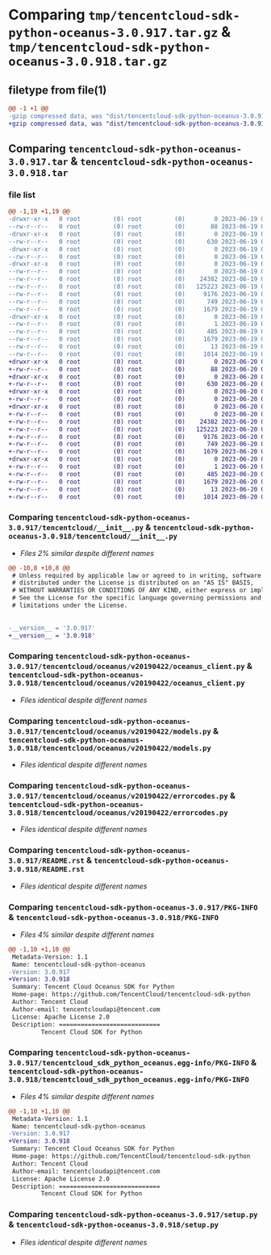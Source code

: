 # Comparing `tmp/tencentcloud-sdk-python-oceanus-3.0.917.tar.gz` & `tmp/tencentcloud-sdk-python-oceanus-3.0.918.tar.gz`

## filetype from file(1)

```diff
@@ -1 +1 @@
-gzip compressed data, was "dist/tencentcloud-sdk-python-oceanus-3.0.917.tar", last modified: Mon Jun 19 00:30:12 2023, max compression
+gzip compressed data, was "dist/tencentcloud-sdk-python-oceanus-3.0.918.tar", last modified: Tue Jun 20 02:45:19 2023, max compression
```

## Comparing `tencentcloud-sdk-python-oceanus-3.0.917.tar` & `tencentcloud-sdk-python-oceanus-3.0.918.tar`

### file list

```diff
@@ -1,19 +1,19 @@
-drwxr-xr-x   0 root         (0) root         (0)        0 2023-06-19 00:30:12.000000 tencentcloud-sdk-python-oceanus-3.0.917/
--rw-r--r--   0 root         (0) root         (0)       88 2023-06-19 00:30:12.000000 tencentcloud-sdk-python-oceanus-3.0.917/setup.cfg
-drwxr-xr-x   0 root         (0) root         (0)        0 2023-06-19 00:30:12.000000 tencentcloud-sdk-python-oceanus-3.0.917/tencentcloud/
--rw-r--r--   0 root         (0) root         (0)      630 2023-06-19 00:30:12.000000 tencentcloud-sdk-python-oceanus-3.0.917/tencentcloud/__init__.py
-drwxr-xr-x   0 root         (0) root         (0)        0 2023-06-19 00:30:12.000000 tencentcloud-sdk-python-oceanus-3.0.917/tencentcloud/oceanus/
--rw-r--r--   0 root         (0) root         (0)        0 2023-06-19 00:30:12.000000 tencentcloud-sdk-python-oceanus-3.0.917/tencentcloud/oceanus/__init__.py
-drwxr-xr-x   0 root         (0) root         (0)        0 2023-06-19 00:30:12.000000 tencentcloud-sdk-python-oceanus-3.0.917/tencentcloud/oceanus/v20190422/
--rw-r--r--   0 root         (0) root         (0)        0 2023-06-19 00:30:12.000000 tencentcloud-sdk-python-oceanus-3.0.917/tencentcloud/oceanus/v20190422/__init__.py
--rw-r--r--   0 root         (0) root         (0)    24382 2023-06-19 00:30:12.000000 tencentcloud-sdk-python-oceanus-3.0.917/tencentcloud/oceanus/v20190422/oceanus_client.py
--rw-r--r--   0 root         (0) root         (0)   125223 2023-06-19 00:30:12.000000 tencentcloud-sdk-python-oceanus-3.0.917/tencentcloud/oceanus/v20190422/models.py
--rw-r--r--   0 root         (0) root         (0)     9176 2023-06-19 00:30:12.000000 tencentcloud-sdk-python-oceanus-3.0.917/tencentcloud/oceanus/v20190422/errorcodes.py
--rw-r--r--   0 root         (0) root         (0)      749 2023-06-19 00:30:12.000000 tencentcloud-sdk-python-oceanus-3.0.917/README.rst
--rw-r--r--   0 root         (0) root         (0)     1679 2023-06-19 00:30:12.000000 tencentcloud-sdk-python-oceanus-3.0.917/PKG-INFO
-drwxr-xr-x   0 root         (0) root         (0)        0 2023-06-19 00:30:12.000000 tencentcloud-sdk-python-oceanus-3.0.917/tencentcloud_sdk_python_oceanus.egg-info/
--rw-r--r--   0 root         (0) root         (0)        1 2023-06-19 00:30:12.000000 tencentcloud-sdk-python-oceanus-3.0.917/tencentcloud_sdk_python_oceanus.egg-info/dependency_links.txt
--rw-r--r--   0 root         (0) root         (0)      485 2023-06-19 00:30:12.000000 tencentcloud-sdk-python-oceanus-3.0.917/tencentcloud_sdk_python_oceanus.egg-info/SOURCES.txt
--rw-r--r--   0 root         (0) root         (0)     1679 2023-06-19 00:30:12.000000 tencentcloud-sdk-python-oceanus-3.0.917/tencentcloud_sdk_python_oceanus.egg-info/PKG-INFO
--rw-r--r--   0 root         (0) root         (0)       13 2023-06-19 00:30:12.000000 tencentcloud-sdk-python-oceanus-3.0.917/tencentcloud_sdk_python_oceanus.egg-info/top_level.txt
--rw-r--r--   0 root         (0) root         (0)     1014 2023-06-19 00:30:12.000000 tencentcloud-sdk-python-oceanus-3.0.917/setup.py
+drwxr-xr-x   0 root         (0) root         (0)        0 2023-06-20 02:45:19.000000 tencentcloud-sdk-python-oceanus-3.0.918/
+-rw-r--r--   0 root         (0) root         (0)       88 2023-06-20 02:45:19.000000 tencentcloud-sdk-python-oceanus-3.0.918/setup.cfg
+drwxr-xr-x   0 root         (0) root         (0)        0 2023-06-20 02:45:19.000000 tencentcloud-sdk-python-oceanus-3.0.918/tencentcloud/
+-rw-r--r--   0 root         (0) root         (0)      630 2023-06-20 02:45:19.000000 tencentcloud-sdk-python-oceanus-3.0.918/tencentcloud/__init__.py
+drwxr-xr-x   0 root         (0) root         (0)        0 2023-06-20 02:45:19.000000 tencentcloud-sdk-python-oceanus-3.0.918/tencentcloud/oceanus/
+-rw-r--r--   0 root         (0) root         (0)        0 2023-06-20 02:45:19.000000 tencentcloud-sdk-python-oceanus-3.0.918/tencentcloud/oceanus/__init__.py
+drwxr-xr-x   0 root         (0) root         (0)        0 2023-06-20 02:45:19.000000 tencentcloud-sdk-python-oceanus-3.0.918/tencentcloud/oceanus/v20190422/
+-rw-r--r--   0 root         (0) root         (0)        0 2023-06-20 02:45:19.000000 tencentcloud-sdk-python-oceanus-3.0.918/tencentcloud/oceanus/v20190422/__init__.py
+-rw-r--r--   0 root         (0) root         (0)    24382 2023-06-20 02:45:19.000000 tencentcloud-sdk-python-oceanus-3.0.918/tencentcloud/oceanus/v20190422/oceanus_client.py
+-rw-r--r--   0 root         (0) root         (0)   125223 2023-06-20 02:45:19.000000 tencentcloud-sdk-python-oceanus-3.0.918/tencentcloud/oceanus/v20190422/models.py
+-rw-r--r--   0 root         (0) root         (0)     9176 2023-06-20 02:45:19.000000 tencentcloud-sdk-python-oceanus-3.0.918/tencentcloud/oceanus/v20190422/errorcodes.py
+-rw-r--r--   0 root         (0) root         (0)      749 2023-06-20 02:45:19.000000 tencentcloud-sdk-python-oceanus-3.0.918/README.rst
+-rw-r--r--   0 root         (0) root         (0)     1679 2023-06-20 02:45:19.000000 tencentcloud-sdk-python-oceanus-3.0.918/PKG-INFO
+drwxr-xr-x   0 root         (0) root         (0)        0 2023-06-20 02:45:19.000000 tencentcloud-sdk-python-oceanus-3.0.918/tencentcloud_sdk_python_oceanus.egg-info/
+-rw-r--r--   0 root         (0) root         (0)        1 2023-06-20 02:45:19.000000 tencentcloud-sdk-python-oceanus-3.0.918/tencentcloud_sdk_python_oceanus.egg-info/dependency_links.txt
+-rw-r--r--   0 root         (0) root         (0)      485 2023-06-20 02:45:19.000000 tencentcloud-sdk-python-oceanus-3.0.918/tencentcloud_sdk_python_oceanus.egg-info/SOURCES.txt
+-rw-r--r--   0 root         (0) root         (0)     1679 2023-06-20 02:45:19.000000 tencentcloud-sdk-python-oceanus-3.0.918/tencentcloud_sdk_python_oceanus.egg-info/PKG-INFO
+-rw-r--r--   0 root         (0) root         (0)       13 2023-06-20 02:45:19.000000 tencentcloud-sdk-python-oceanus-3.0.918/tencentcloud_sdk_python_oceanus.egg-info/top_level.txt
+-rw-r--r--   0 root         (0) root         (0)     1014 2023-06-20 02:45:19.000000 tencentcloud-sdk-python-oceanus-3.0.918/setup.py
```

### Comparing `tencentcloud-sdk-python-oceanus-3.0.917/tencentcloud/__init__.py` & `tencentcloud-sdk-python-oceanus-3.0.918/tencentcloud/__init__.py`

 * *Files 2% similar despite different names*

```diff
@@ -10,8 +10,8 @@
 # Unless required by applicable law or agreed to in writing, software
 # distributed under the License is distributed on an "AS IS" BASIS,
 # WITHOUT WARRANTIES OR CONDITIONS OF ANY KIND, either express or implied.
 # See the License for the specific language governing permissions and
 # limitations under the License.
 
 
-__version__ = '3.0.917'
+__version__ = '3.0.918'
```

### Comparing `tencentcloud-sdk-python-oceanus-3.0.917/tencentcloud/oceanus/v20190422/oceanus_client.py` & `tencentcloud-sdk-python-oceanus-3.0.918/tencentcloud/oceanus/v20190422/oceanus_client.py`

 * *Files identical despite different names*

### Comparing `tencentcloud-sdk-python-oceanus-3.0.917/tencentcloud/oceanus/v20190422/models.py` & `tencentcloud-sdk-python-oceanus-3.0.918/tencentcloud/oceanus/v20190422/models.py`

 * *Files identical despite different names*

### Comparing `tencentcloud-sdk-python-oceanus-3.0.917/tencentcloud/oceanus/v20190422/errorcodes.py` & `tencentcloud-sdk-python-oceanus-3.0.918/tencentcloud/oceanus/v20190422/errorcodes.py`

 * *Files identical despite different names*

### Comparing `tencentcloud-sdk-python-oceanus-3.0.917/README.rst` & `tencentcloud-sdk-python-oceanus-3.0.918/README.rst`

 * *Files identical despite different names*

### Comparing `tencentcloud-sdk-python-oceanus-3.0.917/PKG-INFO` & `tencentcloud-sdk-python-oceanus-3.0.918/PKG-INFO`

 * *Files 4% similar despite different names*

```diff
@@ -1,10 +1,10 @@
 Metadata-Version: 1.1
 Name: tencentcloud-sdk-python-oceanus
-Version: 3.0.917
+Version: 3.0.918
 Summary: Tencent Cloud Oceanus SDK for Python
 Home-page: https://github.com/TencentCloud/tencentcloud-sdk-python
 Author: Tencent Cloud
 Author-email: tencentcloudapi@tencent.com
 License: Apache License 2.0
 Description: ============================
         Tencent Cloud SDK for Python
```

### Comparing `tencentcloud-sdk-python-oceanus-3.0.917/tencentcloud_sdk_python_oceanus.egg-info/PKG-INFO` & `tencentcloud-sdk-python-oceanus-3.0.918/tencentcloud_sdk_python_oceanus.egg-info/PKG-INFO`

 * *Files 4% similar despite different names*

```diff
@@ -1,10 +1,10 @@
 Metadata-Version: 1.1
 Name: tencentcloud-sdk-python-oceanus
-Version: 3.0.917
+Version: 3.0.918
 Summary: Tencent Cloud Oceanus SDK for Python
 Home-page: https://github.com/TencentCloud/tencentcloud-sdk-python
 Author: Tencent Cloud
 Author-email: tencentcloudapi@tencent.com
 License: Apache License 2.0
 Description: ============================
         Tencent Cloud SDK for Python
```

### Comparing `tencentcloud-sdk-python-oceanus-3.0.917/setup.py` & `tencentcloud-sdk-python-oceanus-3.0.918/setup.py`

 * *Files identical despite different names*

